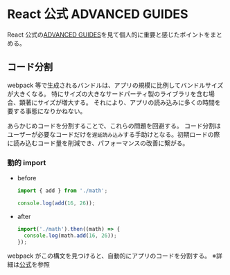 # React 公式 ADVANCED GUIDES

React 公式の[ADVANCED GUIDES](https://ja.reactjs.org/docs/accessibility.html)を見て個人的に重要と感じたポイントをまとめる。

## コード分割

webpack 等で生成されるバンドルは、アプリの規模に比例してバンドルサイズが大きくなる。
特にサイズの大きなサードパーティ製のライブラリを含む場合、顕著にサイズが増大する。
それにより、アプリの読み込みに多くの時間を要する事態になりかねない。

あらかじめコードを分割することで、これらの問題を回避する。
コード分割はユーザーが必要なコードだけを`遅延読み込み`する手助けとなる。初期ロードの際に読み込むコード量を削減でき、パフォーマンスの改善に繋がる。

### 動的 import

- before

  ```js
  import { add } from './math';

  console.log(add(16, 26));
  ```

- after

  ```js
  import('./math').then((math) => {
    console.log(math.add(16, 26));
  });
  ```

webpack がこの構文を見つけると、自動的にアプリのコードを分割する。
※詳細は[公式](https://ja.reactjs.org/docs/code-splitting.html#import)を参照
